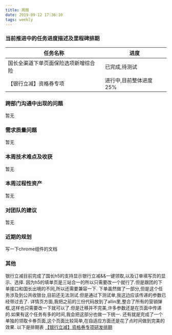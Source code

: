 ```yaml
---
title: 周报
date: 2019-09-12 17:36:10
tags: weekly
---
```


### 当前推进中的任务进度描述及里程碑排期

任务名称 | 进度
--- | ---
国长全渠道下单页面保险选项新增综合险 | 已完成,待测试
【银行立减】资格券专项 | 进行中,目前整体进度25%

### 跨部门沟通中出现的问题

暂无

### 需求质量问题

暂无

### 本周技术难点及收获

暂无

### 本周过程性资产

暂无

### 对团队的建议

暂无

### 近期的规划

写一下chrome组件的文档

### 其他

银行立减目前完成了国长h5的支持显示银行立减&&一键领取,以及订单填写页的显示、选择.
因为h5的填单页是三站合一的所以只需要改一个就行了.但是跟团的下单接口和国长出境的不同,所以还需要兼容一下.
下单虽然做了一部分,但是这个任务涉及到公共收银台,目前还无法测试.但是通过下测试单,我这边应该传递的参数已经带过去了.
详情页方面,我把之前的三份代码放到了allin里,整合了所有的营销弹框,这样也只需要改一下就可以了.但是迁移并不完美,许多参数还是在页面中传递的.如果有这个任务有多的时间,我会把这部分也做一下统一.
还有就是完成了一个单独的领取卡券页面,这个页面比较简单,在自适应方面还是花了点时间做到完美的效果.
以下是排期表
[【银行立减】资格券专项研发排期](https://shimo.im/sheets/dvgW6cY6tyRgGcCW/MODOC/)